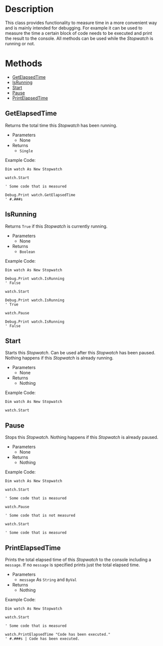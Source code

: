 ﻿# Description
This class provides functionality to measure time in a more convenient way and is mainly intended for debugging. For example it can be used to measure the time a certain block of code needs to be executed and print the result to the console.
All methods can be used while the *Stopwatch* is running or not.
# Methods
 - [GetElapsedTime](#getelapsedtime)
 - [IsRunning](#isrunning)
 - [Start](#start)
 - [Pause](#pause)
 - [PrintElapsedTime](#printelapsedtime)
## GetElapsedTime
Returns the total time this *Stopwatch* has been running.
 - Parameters
	 - None
 - Returns
	 - `Single`

Example Code:
```vba
Dim watch As New Stopwatch

watch.Start

' Some code that is measured

Debug.Print watch.GetElapsedTime
' #.###s
```
## IsRunning
Returns `True` if this *Stopwatch* is currently running.
 - Parameters
	 - None
 - Returns
	 - `Boolean`

Example Code:
```vba
Dim watch As New Stopwatch

Debug.Print watch.IsRunning
' False

watch.Start

Debug.Print watch.IsRunning
' True

watch.Pause

Debug.Print watch.IsRunning
' False
```
## Start
Starts this *Stopwatch*. Can be used after this *Stopwatch* has been paused. Nothing happens if this *Stopwatch* is already running.
 - Parameters
	 - None
 - Returns
	 - Nothing

Example Code:
```vba
Dim watch As New Stopwatch

watch.Start
```
## Pause
Stops this *Stopwatch*. Nothing happens if this *Stopwatch* is already paused.
 - Parameters
	 - None
 - Returns
	 - Nothing

Example Code:
```vba
Dim watch As New Stopwatch

watch.Start

' Some code that is measured

watch.Pause

' Some code that is not measured

watch.Start

' Some code that is measured
```
## PrintElapsedTime
Prints the total elapsed time of this *Stopwatch* to the console including a `message`. If no `message` is specified prints just the total elapsed time.
 - Parameters
	 - `message` As `String` and `ByVal`
 - Returns
	 - Nothing

Example Code:
```vba
Dim watch As New Stopwatch

watch.Start

' Some code that is measured

watch.PrintElapsedTime "Code has been executed."
' #.###s | Code has been executed.
```
